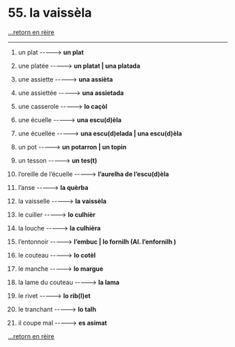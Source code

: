 # 55. la vaissèla

[...retorn en rèire](../sommaire.md)

---

1. un plat -----> **un plat**

2. une platée -----> **un platat | una platada**

3. une assiette -----> **una assièta**

4. une assiettée -----> **una assietada**

5. une casserole -----> **lo caçòl**

6. une écuelle -----> **una escu(d)èla**

7. une écuellée -----> **una escu(d)elada | una escu(d)èla**

8. un pot -----> **un potarron | un topin**

9. un tesson -----> **un tes(t)**

10. l’oreille de l’écuelle -----> **l’aurelha de l’escu(d)èla**

11. l’anse -----> **la quèrba**

12. la vaisselle -----> **la vaissèla**

13. le cuiller -----> **lo culhièr**

14. la louche -----> **la culhièra**

15. l’entonnoir -----> **l’embuc | lo fornilh  (Al. l’enfornilh )**

16. le couteau -----> **lo cotèl**

17. le manche -----> **lo margue**

18. la lame du couteau -----> **la lama**

19. le rivet -----> **lo rib(l)et**

20. le tranchant -----> **lo talh**

21. il coupe mal -----> **es asimat**

[...retorn en rèire](../sommaire.md)
